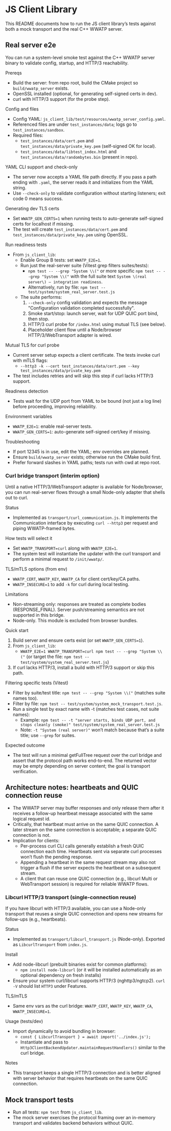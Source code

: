 # JS Client Library

This README documents how to run the JS client library’s tests against both a mock transport and the real C++ WWATP server.

## Real server e2e

You can run a system-level smoke test against the C++ WWATP server binary to validate config, startup, and HTTP/3 reachability.

Prereqs
- Build the server: from repo root, build the CMake project so `build/wwatp_server` exists.
- OpenSSL installed (optional, for generating self-signed certs in dev).
- curl with HTTP/3 support (for the probe step).

Config and files
- Config YAML: `js_client_lib/test/resources/wwatp_server_config.yaml`.
- Referenced files are under `test_instances/data`; logs go to `test_instances/sandbox`.
- Required files:
	- `test_instances/data/cert.pem` and `test_instances/data/private_key.pem` (self-signed OK for local).
	- `test_instances/data/libtest_index.html` and `test_instances/data/randombytes.bin` (present in repo).

YAML CLI support and check-only
- The server now accepts a YAML file path directly. If you pass a path ending with `.yaml`, the server reads it and initializes from the YAML string.
- Use `--check-only` to validate configuration without starting listeners; exit code 0 means success.

Generating dev TLS certs
- Set `WWATP_GEN_CERTS=1` when running tests to auto-generate self-signed certs for localhost if missing.
- The test will create `test_instances/data/cert.pem` and `test_instances/data/private_key.pem` using OpenSSL.

Run readiness tests
- From `js_client_lib`:
	- Enable Group B tests: set `WWATP_E2E=1`.
	- Run just the real-server suite (Vitest grep filters suites/tests):
	  - `npm test -- --grep "System \\("` or more specific `npm test -- --grep "System \\("` with the full suite text `System \(real server\) – integration readiness`.
	  - Alternatively, run by file: `npm test -- test/system/system_real_server.test.js`
	- The suite performs:
		1) `--check-only` config validation and expects the message "Configuration validation completed successfully".
		2) Smoke start/stop: launch server, wait for UDP QUIC port bind, then stop.
		3) HTTP/3 curl probe for `/index.html` using mutual TLS (see below).
		4) Placeholder client flow until a Node/browser HTTP/3/WebTransport adapter is wired.

Mutual TLS for curl probe
- Current server setup expects a client certificate. The tests invoke curl with mTLS flags:
	- `--http3 -k --cert test_instances/data/cert.pem --key test_instances/data/private_key.pem`
- The test includes retries and will skip this step if curl lacks HTTP/3 support.

Readiness detection
- Tests wait for the UDP port from YAML to be bound (not just a log line) before proceeding, improving reliability.

Environment variables
- `WWATP_E2E=1`: enable real-server tests.
- `WWATP_GEN_CERTS=1`: auto-generate self-signed cert/key if missing.

Troubleshooting
- If port 12345 is in use, edit the YAML; env overrides are planned.
- Ensure `build/wwatp_server` exists; otherwise run the CMake build first.
- Prefer forward slashes in YAML paths; tests run with cwd at repo root.

### Curl bridge transport (interim option)

Until a native HTTP/3/WebTransport adapter is available for Node/browser, you can run real-server flows through a small Node-only adapter that shells out to curl.

Status
- Implemented as `transport/curl_communication.js`. It implements the Communication interface by executing `curl --http3` per request and piping WWATP-framed bytes.

How tests will select it
- Set `WWATP_TRANSPORT=curl` along with `WWATP_E2E=1`.
- The system test will instantiate the updater with the curl transport and perform a minimal request to `/init/wwatp/`.

TLS/mTLS options (from env)
- `WWATP_CERT`, `WWATP_KEY`, `WWATP_CA` for client cert/key/CA paths.
- `WWATP_INSECURE=1` to add `-k` for curl during local testing.

Limitations
- Non-streaming only: responses are treated as complete bodies (RESPONSE_FINAL). Server push/streaming semantics are not supported in this bridge.
- Node-only. This module is excluded from browser bundles.

Quick start
1) Build server and ensure certs exist (or set `WWATP_GEN_CERTS=1`).
2) From `js_client_lib`:
	- `WWATP_E2E=1 WWATP_TRANSPORT=curl npm test -- --grep "System \\("` (or target the file: `npm test -- test/system/system_real_server.test.js`)
3) If curl lacks HTTP/3, install a build with HTTP/3 support or skip this path.

Filtering specific tests (Vitest)
- Filter by suite/test title: `npm test -- --grep "System \\("` (matches suite names too).
- Filter by file: `npm test -- test/system/system_mock_transport.test.js`.
- Run a single test by exact name with -t (matches test cases, not suite names):
	- Example: `npm test -- -t "server starts, binds UDP port, and stops cleanly (smoke)" test/system/system_real_server.test.js`
	- Note: `-t "System (real server)"` won’t match because that’s a suite title; use `--grep` for suites.

Expected outcome
- The test will run a minimal getFullTree request over the curl bridge and assert that the protocol path works end-to-end. The returned vector may be empty depending on server content; the goal is transport verification.

## Architecture notes: heartbeats and QUIC connection reuse

- The WWATP server may buffer responses and only release them after it receives a follow-up heartbeat message associated with the same logical request id.
- Critically, that heartbeat must arrive on the same QUIC connection. A later stream on the same connection is acceptable; a separate QUIC connection is not.
- Implication for clients:
	- Per-process curl CLI calls generally establish a fresh QUIC connection each time. Heartbeats sent via separate curl processes won’t flush the pending response.
	- Appending a heartbeat in the same request stream may also not trigger a flush if the server expects the heartbeat on a subsequent stream.
	- A client that can reuse one QUIC connection (e.g., libcurl Multi or WebTransport session) is required for reliable WWATP flows.

### Libcurl HTTP/3 transport (single-connection reuse)

If you have libcurl with HTTP/3 available, you can use a Node-only transport that reuses a single QUIC connection and opens new streams for follow-ups (e.g., heartbeats).

Status
- Implemented as `transport/libcurl_transport.js` (Node-only). Exported as `LibcurlTransport` from `index.js`.

Install
- Add node-libcurl (prebuilt binaries exist for common platforms):
	- `npm install node-libcurl` (or it will be installed automatically as an optional dependency on fresh installs)
- Ensure your system curl/libcurl supports HTTP/3 (nghttp3/ngtcp2). `curl -V` should list `HTTP3` under Features.

TLS/mTLS
- Same env vars as the curl bridge: `WWATP_CERT`, `WWATP_KEY`, `WWATP_CA`, `WWATP_INSECURE=1`.

Usage (tests/dev)
- Import dynamically to avoid bundling in browser:
	- `const { LibcurlTransport } = await import('../index.js');`
	- Instantiate and pass to `Http3ClientBackendUpdater.maintainRequestHandlers()` similar to the curl bridge.

Notes
- This transport keeps a single HTTP/3 connection and is better aligned with server behavior that requires heartbeats on the same QUIC connection.

## Mock transport tests

- Run all tests: `npm test` from `js_client_lib`.
- The mock server exercises the protocol framing over an in-memory transport and validates backend behaviors without QUIC.

